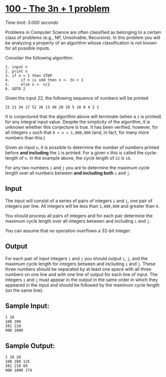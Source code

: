 # [100 - The 3n + 1 problem](https://onlinejudge.org/index.php?option=com_onlinejudge&Itemid=8&category=3&page=show_problem&problem=36)

*Time limit: 3.000 seconds*

Problems in Computer Science are often classified as belonging to a certain class of problems (e.g., NP,
Unsolvable, Recursive). In this problem you will be analyzing a property of an algorithm whose classification is
not known for all possible inputs.

Consider the following algorithm:
```
1. input n
2. print n
3. if n = 1 then STOP
4.     if n is odd then n <- 3n + 1
5.     else n <- n/2
6. GOTO 2
```

Given the input 22, the following sequence of numbers will be printed 
```
22 11 34 17 52 26 13 40 20 10 5 16 8 4 2 1
```

It is conjectured that the algorithm above will terminate (when a `1` is printed) for any integral input value.
Despite the simplicity of the algorithm, it is unknown whether this conjecture is true. It has been verified,
however, for all integers `n` such that `0 < n < 1,000,000` (and, in fact, for many more numbers than this.)

Given an input `n`, it is possible to determine the number of numbers printed before **and including**
the `1` is printed. For a given `n` this is called the cycle-length of `n`. In the example above, the cycle
length of `22` is `16`.

For any two numbers `i` and `j` you are to determine the maximum cycle length over all numbers
between **and including both** `i` and `j`.


## Input

The input will consist of a series of pairs of integers `i` and `j`, one pair of integers per line. All integers will
be less than `1,000,000` and greater than `0`.

You should process all pairs of integers and for each pair determine the maximum cycle length over all integers
between and including `i` and `j`.

You can assume that no operation overflows a 32-bit integer.

## Output

For each pair of input integers `i` and `j` you should output `i`, `j`, and the maximum cycle length for integers between
and including `i` and `j`. These three numbers should be separated by at least one space with all three numbers on one
line and with one line of output for each line of input. The integers `i` and `j` must appear in the output in the
same order in which they appeared in the input and should be followed by the maximum cycle length (on the same
line).


## Sample Input:
```
1 10
100 200
201 210
900 1000
```

## Sample Output:
```
1 10 20
100 200 125
201 210 89
900 1000 174
```
